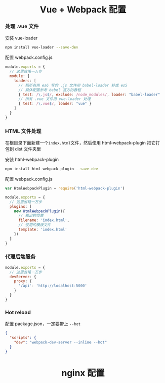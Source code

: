 <h1 style="text-align:center">Vue + Webpack 配置</h1>

### 处理 .vue 文件

安装 vue-loader

```bash
npm install vue-loader --save-dev
```

配置 webpack.config.js

```js
module.exports = {
  // 这里省略一万步
  module: {
    loaders: [
      // 把所有用 es6 写的 .js 文件用 babel-loader 转成 es5
      // 具体配置参考 babel 官方的教程
      { test: /\.js$/, exclude: /node_modules/, loader: "babel-loader" },
      // 所有 .vue 文件用 vue-loader 处理
      { test: /\.vue$/, loader: "vue" }
    ]
  }
}
```

### HTML 文件处理

在根目录下面新建一个```index.html```文件，然后使用 html-webpack-plugin 把它打包到 dist 文件夹里

安装 html-webpack-plugin

```bash
npm install html-webpack-plugin --save-dev
```

配置 webpack.config.js

```js
var HtmlWebpackPlugin = require('html-webpack-plugin')

module.exports = {
  // 这里省略一万步
  plugins: [
    new HtmlWebpackPlugin({
      // 输出的位置
      filename: 'index.html',
      // 使用的模板文件
      template: 'index.html'
    })
  ]
}
```

### 代理后端服务

```js
module.exports = {
  // 这里省略一万步
  devServer: {
    proxy: {
      '/api': 'http://localhost:5000'
    }
  }
}
```

### Hot reload

配置 package.json，一定要带上 ```--hot```

```json
{
  "scripts": {
    "dev": "webpack-dev-server --inline --hot"
  }
}
```

<h1 style="text-align:center">nginx 配置</h1>
